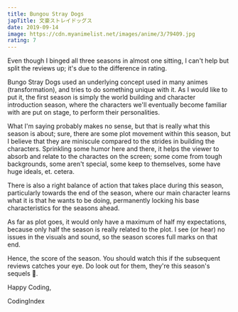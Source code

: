 ```yaml
---
title: Bungou Stray Dogs
japTitle: 文豪ストレイドッグス
date: 2019-09-14
image: https://cdn.myanimelist.net/images/anime/3/79409.jpg
rating: 7
---
```


Even though I binged all three seasons in almost one sitting, I can't help but split the reviews up; it's due to the difference in rating.

Bungo Stray Dogs used an underlying concept used in many animes (transformation), and tries to do something unique with it. As I would like to put it, the first season is simply the world building and character introduction season, where the characters we'll eventually become familiar with are put on stage, to perform their personalities.

What I'm saying probably makes no sense, but that is really what this season is about; sure, there are some plot movement within this season, but I believe that they are miniscule compared to the strides in building the characters. Sprinkling some humor here and there, it helps the viewer to absorb and relate to the charactes on the screen; some come from tough backgrounds, some aren't special, some keep to themselves, some have huge ideals, et. cetera.

There is also a right balance of action that takes place during this season, particularly towards the end of the season, where our main character learns what it is that he wants to be doing, permanently locking his base characteristics for the seasons ahead.

As far as plot goes, it would only have a maximum of half my expectations, because only half the season is really related to the plot. I see (or hear) no issues in the visuals and sound, so the season scores full marks on that end.

Hence, the score of the season. You should watch this if the subsequent reviews catches your eye. Do look out for them, they're this season's sequels :eyes:.

Happy Coding,

CodingIndex
